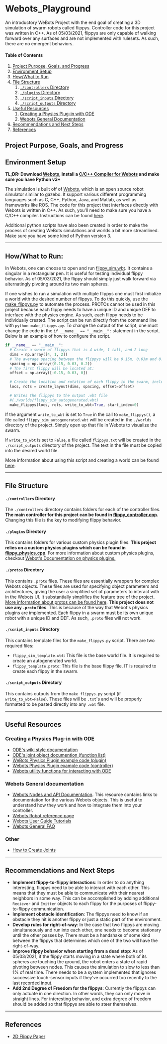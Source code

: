 # Webots_Playground
An introductory WeBots Project with the end goal of creating a 3D simulation of swarm robots called flippys. Controller code for this project was written in C++. As of 05/03/2021, flippys are only capable of walking forward over any surfaces and are not implemented with rulesets. As such, there are no emergent behaviors.

#### Table of Contents

1. [Project Purpose, Goals, and Progress](#project-purpose-goals-and-progress)
2. [Environment Setup](#environment-setup)
4. [How/What to Run](#howwhat-to-run)
5. [File Structure](#file-structure)
    1. [`./controllers` Directory](#controllers-directory)
    2. [`./plugins` Directory](#plugins-directory)
    3. [`./script_inputs` Directory](#script_inputs-directory)
    4. [`./script_outputs` Directory](#script_outputs-directory)
6. [Useful Resources](#useful-resources)
    1. [Creating a Physics Plug-in with ODE](#creating-a-physics-plug-in-with-ode)
    2. [Webots General Documentation](#webots-general-documentation)
7. [Recommendations and Next Steps](#recommendations-and-next-steps)
8. [References](#references)

## Project Purpose, Goals, and Progress


## Environment Setup
**TL;DR: Download [Webots](https://cyberbotics.com/), Install a [C/C++ Compiler for Webots](https://cyberbotics.com/doc/guide/using-cpp) and make sure you have Python v3+**

The simulation is built off of [Webots](https://cyberbotics.com/), which is an open source robot simulator similar to gazebo. It support various different programming languages such as C, C++, Python, Java, and Matlab, as well as frameworks like ROS. The code for this project that interfaces directly with Webots is written in C++. As such, you'll need to make sure you have a C/C++ compiler. Instructions can be found [here](https://cyberbotics.com/doc/guide/using-cpp).

Additional python scripts have also been created in order to make the process of creating WeBots simulations and worlds a bit more streamlined. Make sure you have some kind of Python version 3.
___
## How/What to Run:
In Webots, one can choose to open and run [flippy_sim.wbt](./worlds/flippy_sim.wbt). It contains a singular in a rectangular pen. It is useful for testing individual flippy behavior. As of 05/03/2021, the flippy should simply just walk forward via alternatingly pivoting around its two main spheres.

If one wishes to run a simulation with multiple flippys one must first initialize a world with the desired number of flippys. To do this quickly, use the [make_flippys.py](./make_flippys.py) to automate the process. PROTOs cannot be used in this project because each flippy needs to have a unique ID and unique DEF to interface with the physics engine. As such, each flippy needs to be individually created. The script can be run directly from the command line with `python make_flippys.py`. To change the output of the script, one must change the code in the `if __name__ == "__main__":` statement in the script. Below is an example of how to configure the script.

```python
if __name__ == "__main__":
  # Create a swarm of flippys that is 4 wide, 1 tall, and 2 long
  dims = np.array([4, 1, 2])
  # The average spacing between the flippys will be 0.15m, 0.03m and 0.2m
  spacing = np.array((0.15, 0.03, 0.2))
  # The first flippy will be located at:
  offset = np.array([-0.15, 0.03, 0])

  # Create the location and rotation of each flippy in the swarm, including noise
  locs, rots = create_layout(dims, spacing, offset=offset)

  # Writes the flippys to the output .wbt file
  #(./worlds/flippy_sim_autogenerated.wbt)
  make_flippys(locs, rots, write_to_wbt=True, start_index=0)
```

If the argument `write_to_wbt` is set to `True` in the call to `make_flippys()`, a file called `flippy_sim_autogenerated.wbt` will be created in the `./worlds` directory of the project. Simply open up that file in Webots to visualize the swarm.

If `write_to_wbt` is set to `False`, a file called `flippys.txt` will be created in the `./script_outputs` directory of the project. The text in the file must be copied into the desired world file.

More information about using this script and creating a world can be found [here](./creating_a_world.md).

___
## File Structure

#### `./controllers` Directory
The `./controllers` directory contains folders for each of the controller files. **The main controller for this project can be found in [flippy_controller.cpp](./controllers/flippy_controller/flippy_controller.cpp)**. Changing this file is the key to modifying flippy behavior.

#### `./plugins` Directory
This contains folders for various custom physics plugin files. **This project relies on a custom physics plugins which can be found in [flippy_physics.cpp](./plugins/physics/flippy_physics/flippy_physics.cpp)**. For more information about custom physics plugins, checkout [Webot's Documentation on physics plugins.](https://cyberbotics.com/doc/reference/physics-plugin)

#### `./protos` Directory
This contains `.proto` files. These files are essentially wrappers for complex Webots objects. These files are used for specifying object parameters and architectures, giving the user a simplified set of parameters to interact with in the Webots UI. It substantially simplifies the feature tree of the project. [More information about protos can be found here](https://cyberbotics.com/doc/guide/tutorial-7-your-first-proto). **This project does not use any `.proto` files**. This is because of the way that Webot's physics plugins are implemented. Each flippy in a swarm must be its own unique robot with a unique ID and DEF. As such, `.proto` files will not work.

#### `./script_inputs` Directory
This contains template files for the `make_flippys.py` script. There are two required files:
* `flippy_sim_template.wbt`: This file is the base world file. It is required to create an autogenerated world.
* `flippy_template.proto`: This file is the base flippy file. IT is required to create each flippy in the swarm.

#### `./script_outputs` Directory
This contains outputs from the `make_flippys.py` script (if `write_to_wbt=False`). These files will be `.txt`'s and will be properly formatted to be pasted directly into any `.wbt` file.

___

## Useful Resources

### Creating a Physics Plug-in with ODE
* [ODE's wiki style documentation](http://ode.org/wiki/index.php?title=Manual)
* [ODE's joint object documention (function list)](http://opende.sourceforge.net/docs/group__joints.html)
* [WeBots Physics Plugin example code (plugin)](https://github.com/cyberbotics/webots/blob/released/projects/samples/howto/plugins/physics/flying_mybot/flying_mybot.c)
* [Webots Physics Plugin example code (controller)](https://github.com/cyberbotics/webots/blob/released/projects/samples/howto/controllers/physics/physics.c)
* [Webots utility functions for interacting with ODE](https://www.cyberbotics.com/doc/reference/utility-functions)

### Webots General documentation
* [Webots Nodes and API Documentation](https://cyberbotics.com/doc/reference/nodes-and-api-functions?tab-language=c++). This resource contains links to documentation for the various Webots objects. This is useful to understand how they work and how to integrate them into your controller.
* [Webots Robot reference page](https://cyberbotics.com/doc/reference/robot?tab-language=c++)
* [Webots User Guide Tutorials](https://cyberbotics.com/doc/guide/tutorials)
* [Webots General FAQ](https://cyberbotics.com/doc/guide/general-faq)

### Other
* [How to Create Joints](./making_joints.md)

___
## Recommendations and Next Steps
* **Implement flippy-to-flippy interactions**: In order to do anything interesting, flippys need to be able to interact with each other. This means that they must be able to communicate with their nearest neighbors in some way. This can be accomplished by adding additional `Reciever` and `Emitter` objects to each flippy for the purposes of flippy-to-flippy communication.
* **Implement obstacle identification**: The flippys need to know if an obstacle they hit is another flippy or just a static part of the environment. 
* **Develop rules for right-of-way**: In the case that two flippys are moving simultaneously and run into each other, one needs to become stationary until the other passes by. There must be a handshake of some kind between the flippys that determines which one of the two will have the right-of-way.
* **Improve flippy behavior when starting from a dead stop**: As of 05/03/2021, if the flippy starts moving in a state where both of its spheres are touching the ground, the robot enters a state of rapid pivoting between nodes. This causes the simulation to slow to less than 1% of real time. There needs to be a system implemented that ignores successive touch-sensor inputs if they've occurred too recently to the last recorded input.
* **Add 2nd Degree of Freedom for the flippys**: Currently the flippys can only actuate in one direction. In other words, they can only move in straight lines. For interesting behavior, and extra degree of freedom should be added so that flippys are able to steer themselves.

___
## References
* [2D Flippy Paper](https://ssr.seas.harvard.edu/files/ssr/files/phdthesis2020malley.pdf)
